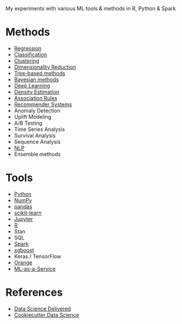 My experiments with various ML tools & methods in R, Python & Spark

# Methods
* [Regression](regression/)
* [Classification](classification/)
* [Clustering](clustering/)
* [Dimensionality Reduction](dimensionaliy-reduction)
* [Tree-based methods](tree-based-methods/)
* [Bayesian methods](bayesian/)
* [Deep Learning](deep-learning/)
* [Density Estimation](density-estimation)
* [Association Rules](association-rules/)
* [Recommender Systems](recommender-systems/)
* Anomaly Detection
* Uplift Modeling
* A/B Testing
* Time Series Analysis
* Survival Analysis
* Sequence Analysis
* [NLP](nlp/)
* Ensemble methods


# Tools
* [Python](python/)
* [NumPy](python/numpy)
* [pandas](python/pandas)
* [scikit-learn](python/scikit-learn/)
* [Jupyter](jupyter/)
* [R](r/)
* Stan
* SQL
* [Spark](spark/)
* [xgboost](xgboost/)
* Keras / TensorFlow
* [Orange](https://orange.biolab.si)
* [ML-as-a-Service](mlaas/)

# References
* [Data Science Delivered](https://github.com/ianozsvald/data_science_delivered)
* [Cookiecutter Data Science](https://drivendata.github.io/cookiecutter-data-science/)
